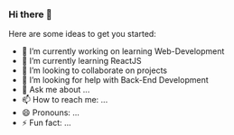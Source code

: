 ### Hi there 👋
Here are some ideas to get you started:

- 🔭 I’m currently working on learning Web-Development
- 🌱 I’m currently learning ReactJS
- 👯 I’m looking to collaborate on projects
- 🤔 I’m looking for help with Back-End Development
- 💬 Ask me about ...
- 📫 How to reach me: ...
- 😄 Pronouns: ...
- ⚡ Fun fact: ...
